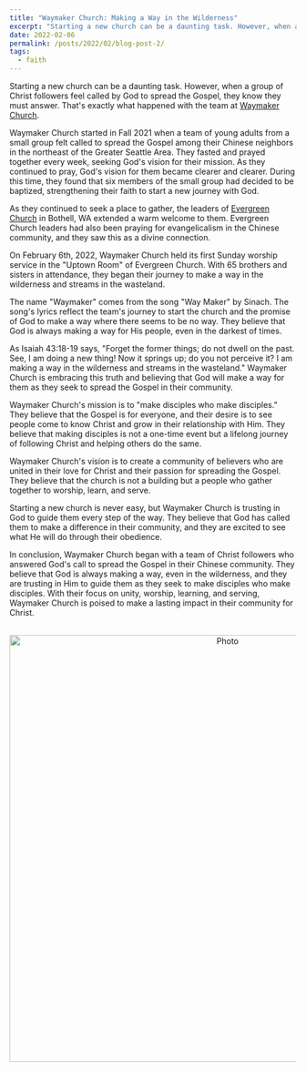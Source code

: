 ```yaml
---
title: "Waymaker Church: Making a Way in the Wilderness"
excerpt: "Starting a new church can be a daunting task. However, when a group of Christ followers feel called by God to spread the Gospel, they know they must answer. That's exactly what happened with the team at Waymaker Church."
date: 2022-02-06
permalink: /posts/2022/02/blog-post-2/
tags:
  - faith
---
```


Starting a new church can be a daunting task. However, when a group of Christ followers feel called by God to spread the Gospel, they know they must answer. That's exactly what happened with the team at <a href="https://waymaker.faith/">Waymaker Church</a>.

Waymaker Church started in Fall 2021 when a team of young adults from a small group felt called to spread the Gospel among their Chinese neighbors in the northeast of the Greater Seattle Area. They fasted and prayed together every week, seeking God's vision for their mission. As they continued to pray, God's vision for them became clearer and clearer. During this time, they found that six members of the small group had decided to be baptized, strengthening their faith to start a new journey with God.

As they continued to seek a place to gather, the leaders of <a href="https://evergreenchurch.tv/">Evergreen Church</a> in Bothell, WA extended a warm welcome to them. Evergreen Church leaders had also been praying for evangelicalism in the Chinese community, and they saw this as a divine connection.

On February 6th, 2022, Waymaker Church held its first Sunday worship service in the "Uptown Room" of Evergreen Church. With 65 brothers and sisters in attendance, they began their journey to make a way in the wilderness and streams in the wasteland.

The name "Waymaker" comes from the song "Way Maker" by Sinach. The song's lyrics reflect the team's journey to start the church and the promise of God to make a way where there seems to be no way. They believe that God is always making a way for His people, even in the darkest of times.

As Isaiah 43:18-19 says, "Forget the former things; do not dwell on the past. See, I am doing a new thing! Now it springs up; do you not perceive it? I am making a way in the wilderness and streams in the wasteland." Waymaker Church is embracing this truth and believing that God will make a way for them as they seek to spread the Gospel in their community.

Waymaker Church's mission is to "make disciples who make disciples." They believe that the Gospel is for everyone, and their desire is to see people come to know Christ and grow in their relationship with Him. They believe that making disciples is not a one-time event but a lifelong journey of following Christ and helping others do the same.

Waymaker Church's vision is to create a community of believers who are united in their love for Christ and their passion for spreading the Gospel. They believe that the church is not a building but a people who gather together to worship, learn, and serve.

Starting a new church is never easy, but Waymaker Church is trusting in God to guide them every step of the way. They believe that God has called them to make a difference in their community, and they are excited to see what He will do through their obedience.

In conclusion, Waymaker Church began with a team of Christ followers who answered God's call to spread the Gospel in their Chinese community. They believe that God is always making a way, even in the wilderness, and they are trusting in Him to guide them as they seek to make disciples who make disciples. With their focus on unity, worship, learning, and serving, Waymaker Church is poised to make a lasting impact in their community for Christ.

<p align="center">
  <img src="https://zhengthomastang.github.io/images/Waymaker_Church.jpg?raw=true" alt="Photo" style="width: 750px;"/> 
</p>
